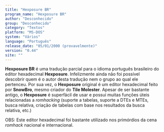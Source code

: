 ```yaml
---
title: "Hexposure BR"
program_name: "Hexposure BR"
author: "Desconhecido"
group: "Desconhecido"
category: "Textos"
platform: "MS-DOS"
system: "Vários"
language: "Português"
release_date: "05/01/2000 (provavelmente)"
version: "0.44"
site: ""
---
```

<b>Hexposure BR</b> é uma tradução parcial para o idioma português brasileiro do editor hexadecimal <b>Hexposure</b>. Infelizmente ainda não foi possível descobrir quem é o autor desta tradução nem o grupo ao qual ele pertenceu. Por sua vez, o <b>Hexposure</b> original é um editor hexadecimal feito por <b>SnowBro</b>, mesmo criador do <b>Tile Molester</b>. Apesar de ser bastante antigo, o <b>Hexposure</b> é superfácil de usar e possui muitas funções úteis relacionadas a <i>romhacking</i> (suporte a tabelas, suporte a DTEs e MTEs, busca relativa, criação de tabelas com base nos resultados da busca relativa, etc.)

OBS: Este editor hexadecimal foi bastante utilizado nos primórdios da cena <i>romhack</i> nacional e internacional.
